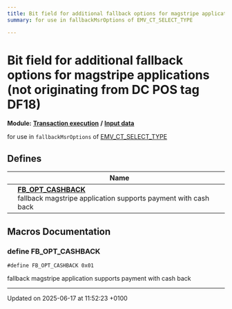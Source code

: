 ```yaml
---
title: Bit field for additional fallback options for magstripe applications (not originating from DC POS tag DF18)
summary: for use in fallbackMsrOptions of EMV_CT_SELECT_TYPE

---
```


# Bit field for additional fallback options for magstripe applications (not originating from DC POS tag DF18)

**Module:** **[Transaction execution](group___a_d_k___t_r_x___e_x_e_c.md)** **/** **[Input data](group___d_e_f___f_l_o_w___i_n_p_u_t.md)**

for use in `fallbackMsrOptions` of [EMV_CT_SELECT_TYPE](group___a_d_k___t_r_x___e_x_e_c.md#typedef-emv-ct-select-type)

## Defines

|                | Name           |
| -------------- | -------------- |
|  | **[FB_OPT_CASHBACK](group___f_b___m_s_r___o_p_t_i_o_n_s.md#define-fb-opt-cashback)** <br>fallback magstripe application supports payment with cash back  |




## Macros Documentation

### define FB_OPT_CASHBACK

```
#define FB_OPT_CASHBACK 0x01
```

fallback magstripe application supports payment with cash back 



-------------------------------

Updated on 2025-06-17 at 11:52:23 +0100